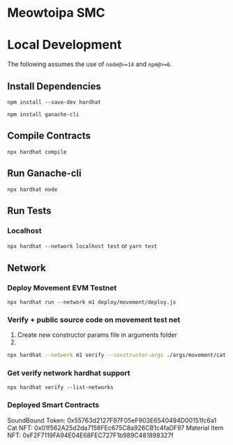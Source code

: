 # Meowtoipa SMC

# Local Development

The following assumes the use of `node@>=14` and `npm@>=6`.

## Install Dependencies

`npm install --save-dev hardhat`

`npm install ganache-cli`

## Compile Contracts

`npx hardhat compile`

## Run Ganache-cli

`npx hardhat node`

## Run Tests

### Localhost

`npx hardhat --network localhost test` or `yarn test`

## Network

### Deploy Movement EVM Testnet

`npx hardhat run --network m1 deploy/movement/deploy.js`

### Verify + public source code on movement test net

1. Create new constructor params file in arguments folder
2.

```bash
npx hardhat --network m1 verify --constructor-args ./args/movement/cat.js 0x1dD872A2956670882E1C8bEDc444244bfeC04F78
```

### Get verify network hardhat support

`npx hardhat verify --list-networks`

### Deployed Smart Contracts

SoundBound Token: 0x55763d2127F97F05eF903E6540494D00151fc6a1
Cat NFT: 0x01f562A25d2da7158FEc675C8a926CB1c4faDF97
Material Item NFT: 0xF2F7119FA94E04E68FEC727F1b989C481898327f